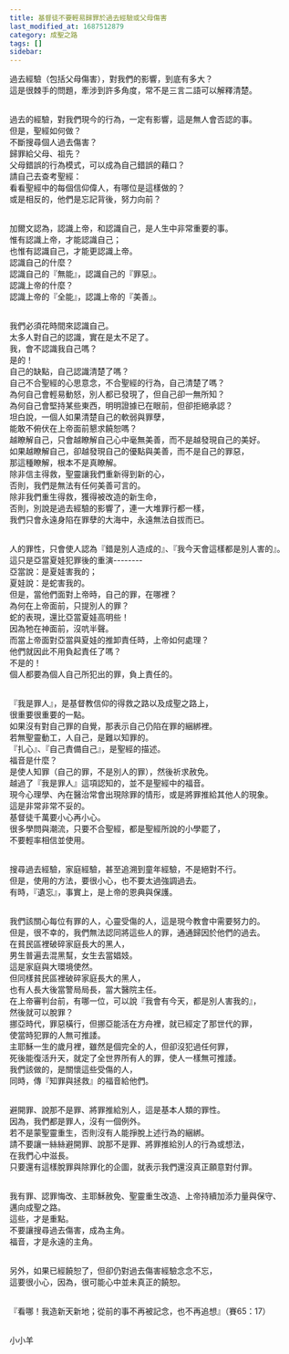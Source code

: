 ```yaml
---
title: 基督徒不要輕易歸罪於過去經驗或父母傷害
last_modified_at: 1687512879
category: 成聖之路
tags: []
sidebar: 
---
```


  <p>過去經驗（包括父母傷害），對我們的影響，到底有多大？<br>
這是很棘手的問題，牽涉到許多角度，常不是三言二語可以解釋清楚。</p>

<p><br>
過去的經驗，對我們現今的行為，一定有影響，這是無人會否認的事。<br>
但是，聖經如何做？<br>
不斷搜尋個人過去傷害？<br>
歸罪給父母、祖先？<br>
父母錯誤的行為模式，可以成為自己錯誤的藉口？<br>
請自己去查考聖經：<br>
看看聖經中的每個信仰偉人，有哪位是這樣做的？<br>
或是相反的，他們是忘記背後，努力向前？</p>

<p><br>
加爾文認為，認識上帝，和認識自己，是人生中非常重要的事。<br>
惟有認識上帝，才能認識自己；<br>
也惟有認識自己，才能更認識上帝。<br>
認識自己的什麼？<br>
認識自己的『無能』，認識自己的『罪惡』。<br>
認識上帝的什麼？<br>
認識上帝的『全能』，認識上帝的『美善』。</p>

<p><br>
我們必須花時間來認識自己。<br>
太多人對自己的認識，實在是太不足了。<br>
我，會不認識我自己嗎？<br>
是的！<br>
自己的缺點，自己認識清楚了嗎？<br>
自己不合聖經的心思意念，不合聖經的行為，自己清楚了嗎？<br>
為何自己會輕易動怒，別人都已發現了，但自己卻一無所知？<br>
為何自己會堅持某些東西，明明證據已在眼前，但卻拒絕承認？<br>
坦白說，一個人如果清楚自己的軟弱與罪孽，<br>
能敢不俯伏在上帝面前懇求饒恕嗎？<br>
越瞭解自己，只會越瞭解自己心中毫無美善，而不是越發現自己的美好。<br>
如果越瞭解自己，卻越發現自己的優點與美善，而不是自己的罪惡，<br>
那這種瞭解，根本不是真瞭解。<br>
除非信主得救，聖靈讓我們重新得到新的心，<br>
否則，我們是無法有任何美善可言的。<br>
除非我們重生得救，獲得被改造的新生命，<br>
否則，別說是過去經驗的影響了，連一大堆罪行都一樣，<br>
我們只會永遠身陷在罪孽的大海中，永遠無法自拔而已。</p>

<p><br>
人的罪性，只會使人認為『錯是別人造成的』、『我今天會這樣都是別人害的』。<br>
這只是亞當夏娃犯罪後的重演--------<br>
亞當說：是夏娃害我的；<br>
夏娃說：是蛇害我的。<br>
但是，當他們面對上帝時，自己的罪，在哪裡？<br>
為何在上帝面前，只提別人的罪？<br>
蛇的表現，還比亞當夏娃高明些！<br>
因為牠在神面前，沒吭半聲。<br>
而當上帝面對亞當與夏娃的推卸責任時，上帝如何處理？<br>
他們就因此不用負起責任了嗎？<br>
不是的！<br>
個人都要為個人自己所犯出的罪，負上責任的。</p>

<p><br>
『我是罪人』，是基督教信仰的得救之路以及成聖之路上，<br>
很重要很重要的一點。<br>
如果沒有對自己罪的自覺，那表示自己仍陷在罪的綑綁裡。<br>
若無聖靈動工，人自己，是難以知罪的。<br>
『扎心』、『自己責備自己』，是聖經的描述。<br>
福音是什麼？<br>
是使人知罪（自己的罪，不是別人的罪），然後祈求赦免。<br>
越過了『我是罪人』這項認知的，並不是聖經中的福音。<br>
現今心理學、內在醫治常會出現除罪的情形，或是將罪推給其他人的現象。<br>
這是非常非常不妥的。<br>
基督徒千萬要小心再小心。<br>
很多學問與潮流，只要不合聖經，都是聖經所說的小學罷了，<br>
不要輕率相信並使用。</p>

<p><br>
搜尋過去經驗，家庭經驗，甚至追溯到童年經驗，不是絕對不行。<br>
但是，使用的方法，要很小心，也不要太過強調過去。<br>
有時，『遺忘』，事實上，是上帝的恩典與保護。</p>

<p><br>
我們該關心每位有罪的人，心靈受傷的人，這是現今教會中需要努力的。<br>
但是，很不幸的，我們無法認同將這些人的罪，通通歸因於他們的過去。<br>
在貧民區裡破碎家庭長大的黑人，<br>
男生普遍去混黑幫，女生去當娼妓。<br>
這是家庭與大環境使然。<br>
但同樣貧民區裡破碎家庭長大的黑人，<br>
也有人長大後當警局局長，當大醫院主任。<br>
在上帝審判台前，有哪一位，可以說『我會有今天，都是別人害我的』，<br>
然後就可以脫罪？<br>
挪亞時代，罪惡橫行，但挪亞能活在方舟裡，就已經定了那世代的罪，<br>
使當時犯罪的人無可推諉。<br>
主耶穌一生的歲月裡，雖然是個完全的人，但卻沒犯過任何罪，<br>
死後能復活升天，就定了全世界所有人的罪，使人一樣無可推諉。<br>
我們該做的，是關懷這些受傷的人，<br>
同時，傳『知罪與拯救』的福音給他們。</p>

<p><br>
避開罪、說那不是罪、將罪推給別人，這是基本人類的罪性。<br>
因為，我們都是罪人，沒有一個例外。<br>
若不是蒙聖靈重生，否則沒有人能掙脫上述行為的綑綁。<br>
請不要讓一絲絲避開罪、說那不是罪、將罪推給別人的行為或想法，<br>
在我們心中滋長。<br>
只要還有這樣脫罪與除罪化的企圖，就表示我們還沒真正願意對付罪。</p>

<p><br>
我有罪、認罪悔改、主耶穌赦免、聖靈重生改造、上帝持續加添力量與保守、<br>
邁向成聖之路。<br>
這些，才是重點。<br>
不要讓搜尋過去傷害，成為主角。<br>
福音，才是永遠的主角。</p>

<p><br>
另外，如果已經饒恕了，但卻仍對過去傷害經驗念念不忘，<br>
這要很小心，因為，很可能心中並未真正的饒恕。</p>

<p><br>
『看哪！我造新天新地；從前的事不再被記念，也不再追想』（賽65：17）</p>

<p><br>
小小羊<br>
&nbsp;</p>

<p>&nbsp;</p>

<p>&nbsp;</p>
